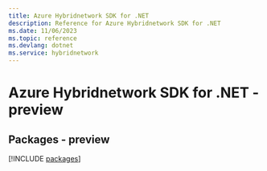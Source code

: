 ```yaml
---
title: Azure Hybridnetwork SDK for .NET
description: Reference for Azure Hybridnetwork SDK for .NET
ms.date: 11/06/2023
ms.topic: reference
ms.devlang: dotnet
ms.service: hybridnetwork
---
```

# Azure Hybridnetwork SDK for .NET - preview
## Packages - preview
[!INCLUDE [packages](hybridnetwork-index.md)]